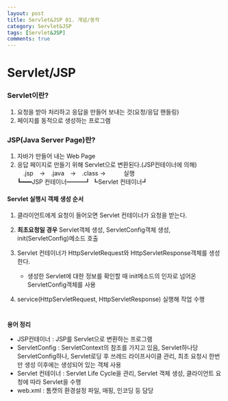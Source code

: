 ```yaml
---
layout: post
title: Servlet&JSP 01. 개념/동작
category: Servlet&JSP
tags: [Servlet&JSP]
comments: true
---
```


# Servlet/JSP

### Servlet이란?

1. 요청을 받아 처리하고 응답을 만들어 보내는 것(요청/응답 핸들링)
2. 페이지를 동적으로 생성하는 프로그램

### JSP(Java Server Page)란?
1. 자바가 만들어 내는 Web Page
2. 응답 페이지로 만들기 위해 Servlet으로 변환된다.(JSP컨테이너에 의해)  
	&emsp;.jsp&emsp;→&emsp;.java&emsp;→&emsp;.class →&emsp;&emsp;&emsp;실행
	&emsp;  
  ┗━━━JSP 컨테이너━━━┛   ┗Servlet 컨테이너┛

#### Servlet 실행시 객체 생성 순서
1. 클라이언트에게 요청이 들어오면 Servlet 컨테이너가 요청을 받는다.
2. **최초요청일 경우** Servlet객체 생성, ServletConfig객체 생성, init(ServletConfig)메소드 호출

3. Servlet 컨테이너가 HttpServletRequest와 HttpServletResponse객체를 생성한다.
	-	생성한 Servlet에 대한 정보를 확인할 때 init메소드의 인자로 넘어온 ServletConfig객체를 사용

4. service(HttpServletRequest, HttpServletResponse) 실행해 작업 수행  
#
**용어 정리**
* JSP컨테이너 : JSP를 Servlet으로 변환하는 프로그램
* ServletConfig : ServletContext의 참조를 가지고 있음, Servlet하나당 ServletConfig하나, Servlet로딩 후 쓰레드 라이프사이클 관리, 최초 요청시 한번만 생성 이후에는 생성되어 있는 객체 사용
* Servlet 컨테이너 : Servlet Life Cycle을 관리, Servlet 객체 생성, 클라이언트 요청에 따라 Servlet을 수행
* web.xml : 톰캣의 환경설정 파일, 매핑, 인코딩 등 담당
